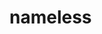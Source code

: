 # nameless
<!--
- [ ] Physics
  - [ ] Objects (position, velocity, mass)
  - [ ] Gravity
  - [ ] Simples collision detection (rectangle, circle)
  - [ ] Collision response
  - [ ] Time step integretation (Euler integration)

- [ ] Graphics
  - [ ] Window creation (window, event loop)
  - [ ] Render primitives (points, lines, triangles, quads)
  - [ ] Camera or viewport (2D)
  - [ ] Frame update (clear screen, draw, present buffer)

- [ ] Audio
  - [ ] Load a sound file (.wav)
  - [ ] Play a sound (start, loop)
-->